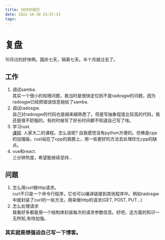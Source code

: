 ```yaml
---
title: 10月的尾巴
date: 2022-10-30 23:57:13
tags:
---
```


# 复盘
10月过的好快啊。国庆七天，隔离七天。半个月就过去了。
## 工作
1. 调试samba.  
    其实一个很小的权限问题，我当时是很快定位到不是radosgw的问题，因为radosgw已经把错误信息抛给了samba.
2. 调试radosgw.  
    自己对radosgw的代码也是越来越熟悉了。但是写抽象程度比较高的代码，我还是很不舒服的。有的时候写了好长时间都不知道自己写了啥。
3. 学习rust.  
   [课程](https://lab.cs.tsinghua.edu.cn/rust/). 人家大二的课程。怎么说呢? 自我感觉没有python方便的。仿佛是cpp的加强版，rust站在了cpp的肩膀上，用一些更好的方法去处理优化cpp的缺点。
4. vue和react.  
   三分钟热度，希望能继续坚持...

## 问题
1. 怎么用curl做http请求。  
   curl不只是一个命令行程序，它也可以编译链接到其他程序中。例如radosgw中就封装了curl的一些方法，用来做http的请求(GET, POST, PUT...)
2. 怎么处理请求  
   我看好多都是用一个结构体封装每次的请求参数信息。好吧，这方面的知识一无所知,有待加强。  


### 其实就是想强迫自己写一下博客。
